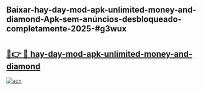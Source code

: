 ## Baixar-hay-day-mod-apk-unlimited-money-and-diamond-Apk-sem-anúncios-desbloqueado-completamente-2025-#g3wux

# <h2><a href="https://ainizakaria.my?title=hay-day-mod-apk-unlimited-money-and-diamond&ref=20M">🔗👉 🔴 hay-day-mod-apk-unlimited-money-and-diamond</a></h2>

[![acn](https://github.com/user-attachments/assets/0f9c940e-d8b0-45ae-aac7-cd30a18b3e1c)](https://ainizakaria.my?title=hay-day-mod-apk-unlimited-money-and-diamond&ref=20M)

